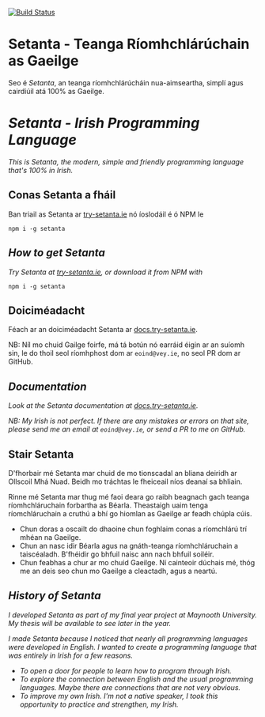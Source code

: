 [![Build Status](https://travis-ci.com/EoinDavey/Setanta.svg?branch=master)](https://travis-ci.com/EoinDavey/Setanta)

# Setanta - Teanga Ríomhchlárúchain as Gaeilge

Seo é *Setanta*, an teanga ríomhchlárúcháin nua-aimseartha, simplí agus cairdiúil atá 100% as Gaeilge.

# *Setanta - Irish Programming Language*

*This is *Setanta*, the modern, simple and friendly programming language that's 100% in Irish.*

## Conas Setanta a fháil

Ban triail as Setanta ar [try-setanta.ie](https://try-setanta.ie) nó íoslodáil é ó NPM le

```
npm i -g setanta
```

## *How to get Setanta*

*Try Setanta at [try-setanta.ie](https://try-setanta.ie), or download it from NPM with*

```
npm i -g setanta
```

## Doiciméadacht

Féach ar an doiciméadacht Setanta ar [docs.try-setanta.ie](http://docs.try-setanta.ie).

NB: Níl mo chuid Gailge foirfe, má tá botún nó earráid éigin ar an suíomh sin, le do thoil seol ríomhphost dom ar `eoind@vey.ie`, no seol PR dom ar GitHub.

## *Documentation*

*Look at the Setanta documentation at [docs.try-setanta.ie](http://docs.try-setanta.ie).*

*NB: My Irish is not perfect. If there are any mistakes or errors on that site, please send me an email at `eoind@vey.ie`, or send a PR to me on GitHub.*

## Stair Setanta

D'fhorbair mé Setanta mar chuid de mo tionscadal an bliana deiridh ar Ollscoil Mhá Nuad. Beidh mo tráchtas le fheiceail níos deanaí sa bhliain.

Rinne mé Setanta mar thug mé faoi deara go raibh beagnach gach teanga ríomhchláruchain forbartha as Béarla. Theastaigh uaim tenga ríomchláruchain a cruthú a bhí go hiomlan as Gaeilge ar feadh chúpla cúis.

- Chun doras a oscailt do dhaoine chun foghlaim conas a ríomchlárú trí mhéan na Gaeilge.
- Chun an nasc idir Béarla agus na gnáth-teanga ríomhchláruchain a taiscéaladh. B'fhéidir go bhfuil naisc ann nach bhfuil soiléir.
- Chun feabhas a chur ar mo chuid Gaeilge. Ní cainteoir dúchais mé, thóg me an deis seo chun mo Gaeilge a cleactadh, agus a neartú.

## *History of Setanta*

*I developed Setanta as part of my final year project at Maynooth University. My thesis will be available to see later in the year.*

*I made Setanta because I noticed that nearly all programming languages were developed in English. I wanted to create a programming language that was entirely in Irish for a few reasons.*

- *To open a door for people to learn how to program through Irish.*
- *To explore the connection between English and the usual programming languages. Maybe there are connections that are not very obvious.*
- *To improve my own Irish. I'm not a native speaker, I took this opportunity to practice and strengthen, my Irish.*
